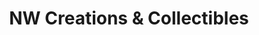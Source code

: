 ---
title: "NW Creations & Collectibles"
url: /gresham/nw-creations-and-collectibles/
shop: gift
---